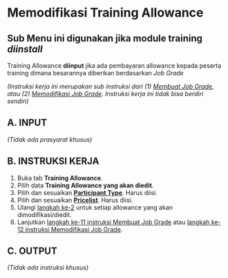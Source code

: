 # Memodifikasi Training Allowance

## **Sub Menu ini digunakan jika module training *diinstall***

Training Allowance **diinput** jika ada pembayaran allowance kepada peserta training dimana besarannya diberikan berdasarkan *Job Grade*

*(Instruksi kerja ini merupakan sub instruksi dari (1) [Membuat Job Grade](./membuat.md), atau (2) [Memodifikasi Job Grade](./memodifikasi.md). Instruksi kerja ini tidak bisa berdiri sendiri)*

## A. INPUT

*(Tidak ada prasyarat khusus)*

## B. INSTRUKSI KERJA

1. Buka tab **Training Allowance**.
2. <a name="l2">Pilih data </a>  **Training Allowance yang akan diedit**.
3. Pilih dan sesuaikan **[Participant Type](./penjelasan.md#field-participant-type)**. Harus diisi.
4. Pilih dan sesuaikan **[Pricelist](./penjelasan.md#field-pricelist)**. Harus diisi.
5. Ulangi [langkah ke-2](#l2) untuk setiap allowance yang akan dimodifikasi/diedit.
6. Lanjutkan [langkah ke-11 instruksi Membuat Job Grade](./membuat.md#l11) atau [langkah ke-12 instruksi Memodifikasi Job Grade](./memodifikasi.md#l12).

## C. OUTPUT

*(Tidak ada instruksi khusus)*
